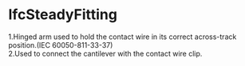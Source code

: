 IfcSteadyFitting
================
1.Hinged arm used to hold the contact wire in its correct across-track
position.(IEC 60050-811-33-37)  
2.Used to connect the cantilever with the contact wire clip.


